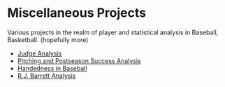 # Miscellaneous Projects

Various projects in the realm of player and statistical analysis in Baseball, Basketball. (hopefully more)

- [Judge Analysis](https://www.linkedin.com/feed/update/urn:li:activity:6995077117705121793/?updateEntityUrn=urn%3Ali%3Afs_feedUpdate%3A%28V2%2Curn%3Ali%3Aactivity%3A6995077117705121793%29)
- [Pitching and Postseason Success Analysis](https://www.youtube.com/watch?v=dcR-jxqLU8w)
- [Handedness in Baseball](https://www.linkedin.com/posts/jarrett-markman_handedness-in-baseball-activity-6982719214939709440-E-NV?utm_source=share&utm_medium=member_desktop)
- [R.J. Barrett Analysis](https://rpubs.com/jlmanalytics/966209)
